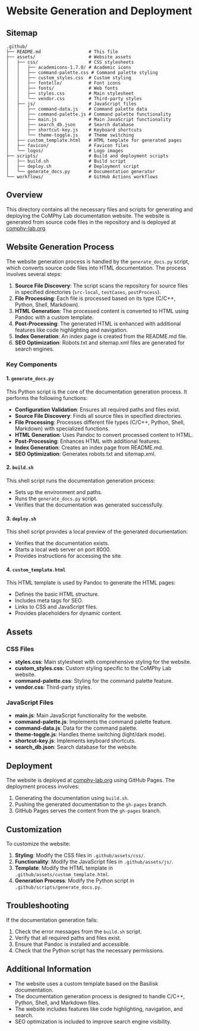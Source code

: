 # Website Generation and Deployment

## Sitemap

```
.github/
├── README.md                  # This file
├── assets/                    # Website assets
│   ├── css/                   # CSS stylesheets
│   │   ├── academicons-1.7.0/ # Academic icons
│   │   ├── command-palette.css # Command palette styling
│   │   ├── custom_styles.css  # Custom styling
│   │   ├── fontello/          # Font icons
│   │   ├── fonts/             # Web fonts
│   │   ├── styles.css         # Main stylesheet
│   │   └── vendor.css         # Third-party styles
│   ├── js/                    # JavaScript files
│   │   ├── command-data.js    # Command palette data
│   │   ├── command-palette.js # Command palette functionality
│   │   ├── main.js            # Main JavaScript functionality
│   │   ├── search_db.json     # Search database
│   │   ├── shortcut-key.js    # Keyboard shortcuts
│   │   └── theme-toggle.js    # Theme switching
│   ├── custom_template.html   # HTML template for generated pages
│   ├── favicon/               # Favicon files
│   └── logos/                 # Logo images
├── scripts/                   # Build and deployment scripts
│   ├── build.sh               # Build script
│   ├── deploy.sh              # Deployment script
│   └── generate_docs.py       # Documentation generator
└── workflows/                 # GitHub Actions workflows
```

## Overview

This directory contains all the necessary files and scripts for generating and deploying the CoMPhy Lab documentation website. The website is generated from source code files in the repository and is deployed at [comphy-lab.org](https://comphy-lab.org).

## Website Generation Process

The website generation process is handled by the `generate_docs.py` script, which converts source code files into HTML documentation. The process involves several steps:

1. **Source File Discovery**: The script scans the repository for source files in specified directories (`src-local`, `testCases`, `postProcess`).
2. **File Processing**: Each file is processed based on its type (C/C++, Python, Shell, Markdown).
3. **HTML Generation**: The processed content is converted to HTML using Pandoc with a custom template.
4. **Post-Processing**: The generated HTML is enhanced with additional features like code highlighting and navigation.
5. **Index Generation**: An index page is created from the README.md file.
6. **SEO Optimization**: Robots.txt and sitemap.xml files are generated for search engines.

### Key Components

#### 1. `generate_docs.py`

This Python script is the core of the documentation generation process. It performs the following functions:

- **Configuration Validation**: Ensures all required paths and files exist.
- **Source File Discovery**: Finds all source files in specified directories.
- **File Processing**: Processes different file types (C/C++, Python, Shell, Markdown) with specialized functions.
- **HTML Generation**: Uses Pandoc to convert processed content to HTML.
- **Post-Processing**: Enhances HTML with additional features.
- **Index Generation**: Creates an index page from README.md.
- **SEO Optimization**: Generates robots.txt and sitemap.xml.

#### 2. `build.sh`

This shell script runs the documentation generation process:

- Sets up the environment and paths.
- Runs the `generate_docs.py` script.
- Verifies that the documentation was generated successfully.

#### 3. `deploy.sh`

This shell script provides a local preview of the generated documentation:

- Verifies that the documentation exists.
- Starts a local web server on port 8000.
- Provides instructions for accessing the site.

#### 4. `custom_template.html`

This HTML template is used by Pandoc to generate the HTML pages:

- Defines the basic HTML structure.
- Includes meta tags for SEO.
- Links to CSS and JavaScript files.
- Provides placeholders for dynamic content.

## Assets

### CSS Files

- **styles.css**: Main stylesheet with comprehensive styling for the website.
- **custom_styles.css**: Custom styling specific to the CoMPhy Lab website.
- **command-palette.css**: Styling for the command palette feature.
- **vendor.css**: Third-party styles.

### JavaScript Files

- **main.js**: Main JavaScript functionality for the website.
- **command-palette.js**: Implements the command palette feature.
- **command-data.js**: Data for the command palette.
- **theme-toggle.js**: Handles theme switching (light/dark mode).
- **shortcut-key.js**: Implements keyboard shortcuts.
- **search_db.json**: Search database for the website.

## Deployment

The website is deployed at [comphy-lab.org](https://comphy-lab.org) using GitHub Pages. The deployment process involves:

1. Generating the documentation using `build.sh`.
2. Pushing the generated documentation to the `gh-pages` branch.
3. GitHub Pages serves the content from the `gh-pages` branch.

## Customization

To customize the website:

1. **Styling**: Modify the CSS files in `.github/assets/css/`.
2. **Functionality**: Modify the JavaScript files in `.github/assets/js/`.
3. **Template**: Modify the HTML template in `.github/assets/custom_template.html`.
4. **Generation Process**: Modify the Python script in `.github/scripts/generate_docs.py`.

## Troubleshooting

If the documentation generation fails:

1. Check the error messages from the `build.sh` script.
2. Verify that all required paths and files exist.
3. Ensure that Pandoc is installed and accessible.
4. Check that the Python script has the necessary permissions.

## Additional Information

- The website uses a custom template based on the Basilisk documentation.
- The documentation generation process is designed to handle C/C++, Python, Shell, and Markdown files.
- The website includes features like code highlighting, navigation, and search.
- SEO optimization is included to improve search engine visibility. 